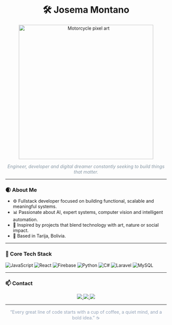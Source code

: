 <h1 align="center">🛠️ Josema Montano</h1>

<p align="center">
  <img src="https://mir-s3-cdn-cf.behance.net/project_modules/max_1200/e7d2bd61228185.5a67a07360e75.gif" width="420" alt="Motorcycle pixel art" />
</p>

<p align="center" style="color: #8899a6;">
  <i>Engineer, developer and digital dreamer constantly seeking to build things that matter.</i>
</p>

---

### 🌒 About Me

- ⚙️ Fullstack developer focused on building functional, scalable and meaningful systems.
- 📊 Passionate about AI, expert systems, computer vision and intelligent automation.
- 🌌 Inspired by projects that blend technology with art, nature or social impact.
- 📍 Based in Tarija, Bolivia.

---

### 🧰 Core Tech Stack

<!-- Darker badge tones for consistency -->
![JavaScript](https://img.shields.io/badge/JavaScript-323330?style=flat&logo=javascript&logoColor=F7DF1E)
![React](https://img.shields.io/badge/React-1e1e2f?style=flat&logo=react&logoColor=61DAFB)
![Firebase](https://img.shields.io/badge/Firebase-282c34?style=flat&logo=firebase&logoColor=FFCA28)
![Python](https://img.shields.io/badge/Python-2b2d42?style=flat&logo=python&logoColor=3776AB)
![C#](https://img.shields.io/badge/C%23-1f2937?style=flat&logo=c-sharp&logoColor=white)
![Laravel](https://img.shields.io/badge/Laravel-2d2d2d?style=flat&logo=laravel&logoColor=F55247)
![MySQL](https://img.shields.io/badge/MySQL-0f172a?style=flat&logo=mysql&logoColor=white)

---

### 📫 Contact

<p align="center">
  <a href="https://www.linkedin.com/in/josema-montano/" target="_blank">
    <img src="https://img.shields.io/badge/LinkedIn-0A66C2?style=flat&logo=linkedin&logoColor=white" />
  </a>
  <a href="mailto:josema.montano@gmail.com">
    <img src="https://img.shields.io/badge/Gmail-D14836?style=flat&logo=gmail&logoColor=white" />
  </a>
  <a href="https://github.com/Josema-montano">
    <img src="https://img.shields.io/badge/GitHub-181717?style=flat&logo=github&logoColor=white" />
  </a>
</p>

---

<p align="center" style="color: #94a3b8;">
  “Every great line of code starts with a cup of coffee, a quiet mind, and a bold idea.” ☕
</p>
